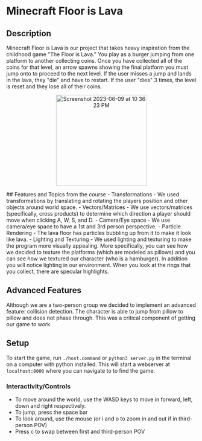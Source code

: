 # Minecraft Floor is Lava

## Description
Minecraft Floor is Lava is our project that takes heavy inspiration from the childhood game "The Floor is Lava." You play as a burger jumping from one platform to another collecting coins. Once you have collected all of the coins for that level, an arrow spawns showing the final platform you must jump onto to proceed to the next level. If the user misses a jump and lands in the lava, they "die" and have to restart. If the user "dies" 3 times, the level is reset and 
they lose all of their coins.

<p align="center">
    <img width="241" alt="Screenshot 2023-06-09 at 10 36 23 PM" src="https://github.com/Nate-Fish/dummy/assets/77850450/95132c3a-7a3b-4fd6-904e-84f48b52d9da">
</p>
## Features and Topics from the course
- Transformations
    - We used transformations by translating and rotating the players position and other objects around world space.
- Vectors/Matrices
    -  We use vectors/matrices (specifically, cross products) to determine which direction a player should move when clicking A, W, S, and D.
- Camera/Eye space
    - We use camera/eye space to have a 1st and 3rd person perspective.
- Particle Rendering
    - The lava floor has particles bubbling up from it to make it look like lava. 
- Lighting and Texturing
    - We used lighting and texturing to make the program more visually appealing. More specifically, you can see how we decided to texture the platforms (which are modeled as pillows) and you can see how we textured our character (who is a hamburger). In addition you will notice lighting in our environment. When you look at the rings that you collect, there are specular highlights.

## Advanced Features
Although we are a two-person group we decided to implement an advanced feature: collision detection. The character is able to jump from pillow to pillow and does not phase through. This was a critical component of getting our game to work.


## Setup
To start the game, run 
```./host.command``` or ```python3 server.py```
 in the terminal on a computer with python installed. This will start a webserver at
```localhost:8000``` where you can navigate to to find the game.

### Interactivity/Controls
- To move around the world, use the WASD keys to move in forward, left, down and right respectively.
- To jump, press the space bar
- To look around, use the mouse (or i and o to zoom in and out if in third-person POV)
- Press c to swap between first and third-person POV
